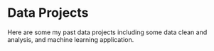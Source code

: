 # Data Projects
Here are some my past data projects including some data clean and analysis, and machine learning application.
